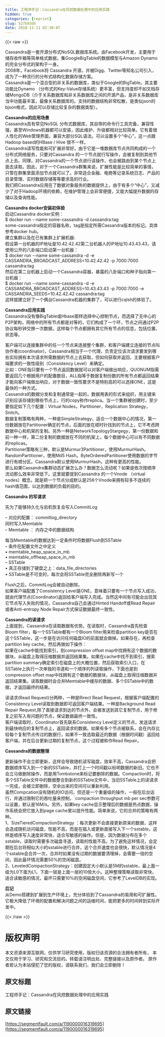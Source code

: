 ```yaml
---
title: 工程师手记：Cassandra在风控数据处理中的应用实践
hidden: true
categories: [reprint]
slug: 527b93d5
date: 2018-11-11 02:30:07
---
```


{{< raw >}}
<p>Cassandra&#x662F;&#x4E00;&#x5957;&#x5F00;&#x6E90;&#x5206;&#x5E03;&#x5F0F;NoSQL&#x6570;&#x636E;&#x5E93;&#x7CFB;&#x7EDF;&#x3002;&#x7531;Facebook&#x5F00;&#x53D1;&#xFF0C;&#x4E3B;&#x8981;&#x7528;&#x4E8E;&#x50A8;&#x5B58;&#x6536;&#x4EF6;&#x7BB1;&#x7B49;&#x7B80;&#x5355;&#x683C;&#x5F0F;&#x6570;&#x636E;&#xFF0C;&#x96C6;GoogleBigTable&#x7684;&#x6570;&#x636E;&#x6A21;&#x578B;&#x4E0E;Amazon Dynamo&#x7684;&#x5B8C;&#x5168;&#x5206;&#x5E03;&#x5F0F;&#x7684;&#x67B6;&#x6784;&#x4E8E;&#x4E00;&#x8EAB;&#x3002;<br>2008&#x5E74;&#xFF0C;Facebook&#x5C06; Cassandra &#x5F00;&#x6E90;&#xFF0C;&#x5E76;&#x88AB;Digg&#x3001;Twitter&#x7B49;&#x77E5;&#x540D;&#x516C;&#x53F8;&#x5F15;&#x5165;&#xFF0C;&#x6210;&#x4E3A;&#x4E86;&#x4E00;&#x79CD;&#x6D41;&#x884C;&#x7684;&#x5206;&#x5E03;&#x5F0F;&#x7ED3;&#x6784;&#x5316;&#x6570;&#x636E;&#x5B58;&#x50A8;&#x65B9;&#x6848;&#x3002;<br>Cassandra&#x662F;&#x4E00;&#x4E2A;&#x6DF7;&#x5408;&#x578B;&#x7684;&#x975E;&#x5173;&#x7CFB;&#x7684;&#x6570;&#x636E;&#x5E93;&#xFF0C;&#x7C7B;&#x4F3C;&#x4E8E;Google&#x7684;BigTable&#x3002;&#x5176;&#x4E3B;&#x8981;&#x529F;&#x80FD;&#x6BD4;Dynamo &#xFF08;&#x5206;&#x5E03;&#x5F0F;&#x7684;Key-Value&#x5B58;&#x50A8;&#x7CFB;&#x7EDF;&#xFF09;&#x66F4;&#x4E30;&#x5BCC;&#xFF0C;&#x4F46;&#x652F;&#x6301;&#x5EA6;&#x5374;&#x4E0D;&#x5982;&#x6587;&#x6863;&#x5B58;&#x50A8;MongoDB&#xFF08;&#x4ECB;&#x4E8E;&#x5173;&#x7CFB;&#x6570;&#x636E;&#x5E93;&#x548C;&#x975E;&#x5173;&#x7CFB;&#x6570;&#x636E;&#x5E93;&#x4E4B;&#x95F4;&#x7684;&#x5F00;&#x6E90;&#x4EA7;&#x54C1;&#xFF0C;&#x662F;&#x975E;&#x5173;&#x7CFB;&#x6570;&#x636E;&#x5E93;&#x5F53;&#x4E2D;&#x529F;&#x80FD;&#x6700;&#x4E30;&#x5BCC;&#xFF0C;&#x6700;&#x50CF;&#x5173;&#x7CFB;&#x6570;&#x636E;&#x5E93;&#x7684;&#x3002;&#x652F;&#x6301;&#x7684;&#x6570;&#x636E;&#x7ED3;&#x6784;&#x975E;&#x5E38;&#x677E;&#x6563;&#xFF0C;&#x662F;&#x7C7B;&#x4F3C;json&#x7684;bjson&#x683C;&#x5F0F;&#xFF0C;&#x56E0;&#x6B64;&#x53EF;&#x4EE5;&#x5B58;&#x50A8;&#x6BD4;&#x8F83;&#x590D;&#x6742;&#x7684;&#x6570;&#x636E;&#x7C7B;&#x578B;&#xFF09;&#x3002;</p><p><strong>Cassandra&#x7684;&#x5E94;&#x7528;&#x573A;&#x666F;</strong><br>Cassandra&#x5177;&#x6709;&#x5E38;&#x89C1;NoSQL &#x5206;&#x5E03;&#x5F0F;&#x6570;&#x636E;&#x5E93;&#xFF0C;&#x5176;&#x81EA;&#x5E26;&#x7684;&#x547D;&#x4EE4;&#x884C;&#x5DE5;&#x5177;&#x5B8C;&#x5907;&#xFF0C;&#x517C;&#x5BB9;&#x6027;&#x5F3A;&#xFF0C;&#x751A;&#x81F3;Windows&#x673A;&#x5668;&#x90FD;&#x53EF;&#x4EE5;&#x5B89;&#x88C5;&#xFF0C;&#x56E0;&#x6B64;&#x7EF4;&#x62A4;&#x3001;&#x5347;&#x7EA7;&#x90FD;&#x76F8;&#x5BF9;&#x6BD4;&#x8F83;&#x7B80;&#x5355;&#x3002;&#x5B83;&#x6709;&#x7740;&#x5F88;&#x4EBA;&#x6027;&#x5316;&#x7684;Web&#x7BA1;&#x7406;&#x754C;&#x9762;&#xFF0C;&#x517C;&#x5BB9;&#x5927;&#x90E8;&#x5206;SQL&#x8BED;&#x6CD5;&#x3002;&#x53EF;&#x4EE5;&#x8BBE;&#x7F6E;&#x591A;&#x4E2A;&#x201C;&#x4E2D;&#x5FC3;&#x201D;&#xFF0C;&#x8FD9;&#x4E00;&#x70B9;&#x8DDF;Hadoop based&#x7684;HBase / Hive &#x5F88;&#x4E0D;&#x4E00;&#x6837;&#x3002;<br>Cassandra&#x8BFB;&#x5199;&#x6027;&#x80FD;&#x548C;&#x53EF;&#x6269;&#x5C55;&#x975E;&#x5E38;&#x597D;&#x3002;&#x7531;&#x4E8E;&#x5B83;&#x662F;&#x4E00;&#x5806;&#x6570;&#x636E;&#x5E93;&#x8282;&#x70B9;&#x5171;&#x540C;&#x6784;&#x6210;&#x7684;&#x4E00;&#x4E2A;&#x5206;&#x5E03;&#x5F0F;&#x7F51;&#x7EDC;&#x670D;&#x52A1;&#xFF0C;&#x53EA;&#x8981;&#x5BF9;Cassandra &#x7684;&#x4E00;&#x4E2A;&#x8282;&#x70B9;&#x5C31;&#x884C;&#x5199;&#x64CD;&#x4F5C;&#xFF0C;&#x4F1A;&#x88AB;&#x590D;&#x5236;&#x5230;&#x5176;&#x4ED6;&#x8282;&#x70B9;&#x4E0A;&#x53BB;&#x3002;&#x540C;&#x7406;&#xFF0C;&#x5BF9;Cassandra&#x7684;&#x4E00;&#x4E2A;&#x8282;&#x70B9;&#x8FDB;&#x884C;&#x8BFB;&#x64CD;&#x4F5C;&#xFF0C;&#x4E5F;&#x4F1A;&#x88AB;&#x8DEF;&#x7531;&#x5230;&#x67D0;&#x4E2A;&#x8282;&#x70B9;&#x4E0A;&#x9762;&#x53BB;&#x8BFB;&#x53D6;&#x3002;&#x56E0;&#x6B64;&#xFF0C;&#x5BF9;&#x4E8E;&#x4E00;&#x4E2A;Cassandra&#x7FA4;&#x96C6;&#x6765;&#x8BF4;&#xFF0C;&#x6269;&#x5C55;&#x6027;&#x80FD;&#x662F;&#x6BD4;&#x8F83;&#x7B80;&#x5355;&#x7684;&#x4E8B;&#x60C5;&#xFF0C;&#x53EA;&#x7BA1;&#x5728;&#x7FA4;&#x96C6;&#x91CC;&#x9762;&#x6DFB;&#x52A0;&#x8282;&#x70B9;&#x5C31;&#x53EF;&#x4EE5;&#x4E86;&#x3002;&#x975E;&#x5E38;&#x9002;&#x5408;&#x91D1;&#x878D;&#x3001;&#x7535;&#x5546;&#x7B49;&#x8BB0;&#x5F55;&#x7CFB;&#x7EDF;&#x65E5;&#x5FD7;&#x3001;&#x4EA7;&#x54C1;&#x7684;&#x76EE;&#x5F55;&#x7BA1;&#x7406;&#x3001;&#x5B9E;&#x65F6;&#x6570;&#x636E;&#x5B58;&#x50A8;&#x7B49;&#x7B49;&#x8981;&#x6C42;&#x9AD8;&#x7684;&#x884C;&#x4E1A;&#x3002;<br>&#x6211;&#x4EEC;&#x628A;Cassandra&#x5E94;&#x7528;&#x5728;&#x4E86;&#x6570;&#x636E;&#x5BF9;&#x8C61;&#x670D;&#x52A1;&#x7684;&#x6570;&#x636E;&#x63D0;&#x4F9B;&#x4E0A;&#xFF0C;&#x7531;&#x4E8E;&#x6709;&#x591A;&#x4E2A;&#x201C;&#x4E2D;&#x5FC3;&#x201D;&#xFF0C;&#x53C8;&#x51CF;&#x5C11;&#x4E86;&#x5BF9;&#x4E8E;Hadoop&#x73AF;&#x5883;&#x7684;&#x4F9D;&#x8D56;&#xFF0C;&#x5728;&#x7EF4;&#x62A4;&#x7BA1;&#x7406;&#x4E0A;&#x4F1A;&#x975E;&#x5E38;&#x4FBF;&#x6377;&#xFF0C;&#x53C8;&#x80FD;&#x5927;&#x5E45;&#x63D0;&#x5347;&#x6570;&#x636E;&#x7684;&#x5B58;&#x50A8;&#x4EE5;&#x53CA;&#x67E5;&#x8BE2;&#x6027;&#x80FD;&#x3002;</p><p><strong>Cassandra docker&#x5B89;&#x88C5;&#x521D;&#x4F53;&#x9A8C;</strong><br>&#x542F;&#x52A8;Cassandra docker&#x5B9E;&#x4F8B;&#xFF1A;<br>$ docker run --name some-cassandra -d cassandra:tag<br>some-cassandra&#x6307;&#x5B9A;&#x7684;&#x5BB9;&#x5668;&#x540D;&#x79F0;&#xFF0C;tag&#x662F;&#x6307;&#x5B9A;&#x6240;&#x9700;Cassandra&#x7248;&#x672C;&#x7684;&#x6807;&#x8BB0;&#x3002;&#x5177;&#x4F53;&#x53C2;&#x8003;docker hub&#x3002;<br>&#x5EFA;&#x7ACB;&#x96C6;&#x7FA4;&#x4EE5;&#x53CA;&#x5728;&#x5DF2;&#x6709;&#x96C6;&#x7FA4;&#x4E0A;&#x6269;&#x5C55;&#x673A;&#x5668;:<br>&#x5047;&#x8BBE;&#x7B2C;&#x4E00;&#x53F0;&#x673A;&#x5668;&#x7684;IP&#x5730;&#x5740;&#x662F;10.42.42.42&#x7B2C;&#x4E8C;&#x53F0;&#x673A;&#x5668;&#x4EBA;&#x7684;IP&#x5730;&#x5740;10.43.43.43&#xFF0C;&#x8BF7;&#x4F7F;&#x7528;&#x516C;&#x5F00;&#x7684;&#x516B;&#x5366;&#x7AEF;&#x53E3;&#x542F;&#x52A8;&#x7B2C;&#x4E00;&#x53F0;&#x673A;&#x5668;&#xFF1A;<br>$ docker run --name some-cassandra -d -e CASSANDRA_BROADCAST_ADDRESS=10.42.42.42 -p 7000:7000 cassandra:tag<br>&#x7136;&#x540E;&#x5728;&#x7B2C;&#x4E8C;&#x53F0;&#x673A;&#x5668;&#x4E0A;&#x542F;&#x52A8;&#x4E00;&#x4E2A;Cassandra&#x5BB9;&#x5668;&#xFF0C;&#x66B4;&#x9732;&#x7684;&#x516B;&#x5366;&#x7AEF;&#x53E3;&#x548C;&#x79CD;&#x5B50;&#x6307;&#x5411;&#x7B2C;&#x4E00;&#x53F0;&#x673A;&#x5668;&#xFF1A;<br>$ docker run --name some-cassandra -d -e CASSANDRA_BROADCAST_ADDRESS=10.43.43.43 -p 7000:7000 -e CASSANDRA_SEEDS=10.42.42.42 cassandra:tag<br>&#x8FD9;&#x6837;&#x5C31;&#x5EFA;&#x7ACB;&#x597D;&#x4E86;&#x4E00;&#x4E2A;&#x4FE9;&#x53F0;Cassandra&#x673A;&#x5668;&#x7684;&#x96C6;&#x7FA4;&#x4E86;&#xFF0C;&#x53EF;&#x4EE5;&#x8FDB;&#x884C;cqlsh&#x7684;&#x4F53;&#x9A8C;&#x4E86;&#x3002;</p><p><strong>Cassandra&#x5E94;&#x7528;&#x5B9E;&#x8DF5;</strong><br>Cassandra&#x6CA1;&#x6709;&#x50CF;BigTable&#x6216;Hbase&#x90A3;&#x6837;&#x9009;&#x62E9;&#x4E2D;&#x5FC3;&#x63A7;&#x5236;&#x8282;&#x70B9;&#xFF0C;&#x800C;&#x9009;&#x62E9;&#x4E86;&#x65E0;&#x4E2D;&#x5FC3;&#x7684;P2P&#x67B6;&#x6784;&#xFF0C;&#x7F51;&#x7EDC;&#x4E2D;&#x7684;&#x6240;&#x6709;&#x8282;&#x70B9;&#x90FD;&#x662F;&#x5BF9;&#x7B49;&#x7684;&#xFF0C;&#x5B83;&#x4EEC;&#x6784;&#x6210;&#x4E86;&#x4E00;&#x4E2A;&#x73AF;&#xFF0C;&#x8282;&#x70B9;&#x4E4B;&#x95F4;&#x901A;&#x8FC7;P2P&#x534F;&#x8BAE;&#x6BCF;&#x79D2;&#x949F;&#x4EA4;&#x6362;&#x4E00;&#x6B21;&#x6570;&#x636E;&#xFF0C;&#x8FD9;&#x6837;&#x6BCF;&#x4E2A;&#x8282;&#x70B9;&#x90FD;&#x62E5;&#x6709;&#x5176;&#x5B83;&#x6240;&#x6709;&#x8282;&#x70B9;&#x7684;&#x4FE1;&#x606F;&#xFF0C;&#x5305;&#x62EC;&#x4F4D;&#x7F6E;&#x3001;&#x72B6;&#x6001;&#x7B49;&#x3002;</p><p>&#x5BA2;&#x6237;&#x7AEF;&#x53EF;&#x4EE5;&#x8FDE;&#x63A5;&#x96C6;&#x7FA4;&#x4E2D;&#x7684;&#x4EFB;&#x4E00;&#x4E2A;&#x8282;&#x70B9;&#x6765;&#x8FDE;&#x63A5;&#x6574;&#x4E2A;&#x96C6;&#x7FA4;&#xFF0C;&#x548C;&#x5BA2;&#x6237;&#x7AEF;&#x5EFA;&#x7ACB;&#x8FDE;&#x63A5;&#x7684;&#x8282;&#x70B9;&#x53EB;&#x534F;&#x4F5C;&#x8005;(coordinator)&#xFF0C;Cassandra&#x76F8;&#x5F53;&#x4E8E;&#x4E00;&#x4E2A;&#x4EE3;&#x7406;&#xFF0C;&#x8D1F;&#x8D23;&#x5B9A;&#x4F4D;&#x8BE5;&#x6B21;&#x8BF7;&#x6C42;&#x8981;&#x53D1;&#x5230;&#x54EA;&#x4E9B;&#x5B9E;&#x9645;&#x62E5;&#x6709;&#x672C;&#x6B21;&#x8BF7;&#x6C42;&#x6240;&#x9700;&#x6570;&#x636E;&#x7684;&#x8282;&#x70B9;&#x4E0A;&#x53BB;&#x83B7;&#x53D6;&#xFF0C;&#x4F46;&#x5982;&#x4F55;&#x83B7;&#x53D6;&#x5E76;&#x8FD4;&#x56DE;&#xFF0C;&#x4E3B;&#x8981;&#x6839;&#x636E;&#x5BA2;&#x6237;&#x7AEF;&#x8981;&#x6C42;&#x7684;&#x4E00;&#x81F4;&#x6027;&#x7EA7;&#x522B;&#xFF08;Consistency Level&#xFF09;&#x6765;&#x786E;&#x5B9A;&#x3002;<br>&#x6BD4;&#x5982;&#xFF1A;ONE&#x6307;&#x53EA;&#x8981;&#x6709;&#x4E00;&#x4E2A;&#x8282;&#x70B9;&#x8FD4;&#x56DE;&#x6570;&#x636E;&#x5C31;&#x53EF;&#x4EE5;&#x5BF9;&#x5BA2;&#x6237;&#x7AEF;&#x505A;&#x51FA;&#x54CD;&#x5E94;&#xFF0C;QUONUM&#x6307;&#x9700;&#x8981;&#x8FD4;&#x56DE;&#x51E0;&#x4E2A;&#x6839;&#x636E;&#x7528;&#x6237;&#x7684;&#x914D;&#x7F6E;&#x6570;&#x76EE;&#xFF0C;ALL&#x6307;&#x7B49;&#x4E8E;&#x6570;&#x636E;&#x590D;&#x5236;&#x4EFD;&#x6570;&#x7684;&#x6240;&#x6709;&#x8282;&#x70B9;&#x90FD;&#x8FD4;&#x56DE;&#x7ED3;&#x679C;&#x624D;&#x80FD;&#x5411;&#x5BA2;&#x6237;&#x7AEF;&#x505A;&#x51FA;&#x54CD;&#x5E94;&#xFF0C;&#x5BF9;&#x4E8E;&#x6570;&#x636E;&#x4E00;&#x81F4;&#x6027;&#x8981;&#x6C42;&#x4E0D;&#x662F;&#x7279;&#x522B;&#x9AD8;&#x7684;&#x53EF;&#x4EE5;&#x9009;&#x62E9;ONE&#xFF0C;&#x8FD9;&#x662F;&#x6700;&#x5FEB;&#x7684;&#x4E00;&#x79CD;&#x65B9;&#x5F0F;&#x3002;<br>Cassandra&#x7684;&#x6570;&#x636E;&#x5206;&#x53D1;&#x548C;&#x590D;&#x5236;&#x901A;&#x5E38;&#x662F;&#x4E00;&#x8D77;&#x7684;&#xFF0C;&#x6570;&#x636E;&#x7528;&#x8868;&#x7684;&#x5F62;&#x5F0F;&#x6765;&#x7EC4;&#x7EC7;&#xFF0C;&#x7528;&#x4E3B;&#x952E;&#x6765;&#x8BC6;&#x522B;&#x5E94;&#x8BE5;&#x5B58;&#x50A8;&#x5230;&#x54EA;&#x4E9B;&#x8282;&#x70B9;&#x4E0A;&#xFF0C;&#x884C;&#x7684;copy&#x79F0;&#x4F5C;replica&#x3002;&#x5F53;&#x4E00;&#x4E2A;&#x96C6;&#x7FA4;&#x88AB;&#x521B;&#x5EFA;&#x65F6;&#xFF0C;&#x81F3;&#x5C11;&#x8981;&#x6307;&#x5B9A;&#x5982;&#x4E0B;&#x51E0;&#x4E2A;&#x914D;&#x7F6E;&#xFF1A;Virtual Nodes&#xFF0C;Partitioner&#xFF0C;Replication Strategy&#xFF0C;Snitch&#x3002;<br>&#x6570;&#x636E;&#x590D;&#x5236;&#x7B56;&#x7565;&#x6709;&#x4E24;&#x79CD;&#xFF0C;&#x4E00;&#x79CD;&#x662F;SimpleStrategy&#xFF0C;&#x9002;&#x5408;&#x4E00;&#x4E2A;&#x6570;&#x636E;&#x4E2D;&#x5FC3;&#x7684;&#x60C5;&#x51B5;&#xFF0C;&#x7B2C;&#x4E00;&#x4EFD;&#x6570;&#x636E;&#x653E;&#x5728;Partitioner&#x786E;&#x5B9A;&#x7684;&#x8282;&#x70B9;&#xFF0C;&#x540E;&#x9762;&#x7684;&#x653E;&#x5728;&#x987A;&#x65F6;&#x9488;&#x627E;&#x5230;&#x7684;&#x8282;&#x70B9;&#x4E0A;&#xFF0C;&#x5B83;&#x4E0D;&#x8003;&#x8651;&#x8DE8;&#x6570;&#x636E;&#x4E2D;&#x5FC3;&#x548C;&#x673A;&#x67B6;&#x7684;&#x590D;&#x5236;&#x3002;&#x53E6;&#x5916;&#x4E00;&#x79CD;&#x662F;NetworkTopologyStargegy&#xFF0C;&#x7B2C;&#x4E00;&#x4EFD;&#x6570;&#x636E;&#x548C;&#x524D;&#x4E00;&#x79CD;&#x4E00;&#x6837;&#xFF0C;&#x7B2C;&#x4E8C;&#x4EFD;&#x590D;&#x5236;&#x7684;&#x6570;&#x636E;&#x653E;&#x5728;&#x4E0D;&#x540C;&#x7684;&#x673A;&#x67B6;&#x4E0A;&#xFF0C;&#x6BCF;&#x4E2A;&#x6570;&#x636E;&#x4E2D;&#x5FC3;&#x53EF;&#x4EE5;&#x6709;&#x4E0D;&#x540C;&#x6570;&#x636E;&#x7684;replicas&#x3002;<br>Partitioner&#x7B56;&#x7565;&#x6709;&#x4E09;&#x79CD;&#xFF0C;&#x9ED8;&#x8BA4;&#x662F;Murmur3Partitioner&#xFF0C;&#x4F7F;&#x7528;MurmurHash&#x3002;RandomPartitioner&#xFF0C;&#x4F7F;&#x7528;Md5 Hash&#x3002;ByteOrderedPartitioner&#x4F7F;&#x7528;&#x6570;&#x636E;&#x7684;&#x5B57;&#x8282;&#x8FDB;&#x884C;&#x6709;&#x987A;&#x5206;&#x533A;&#x3002;Cassandra&#x9ED8;&#x8BA4;&#x4F7F;&#x7528;MurmurHash&#xFF0C;&#x8FD9;&#x79CD;&#x6709;&#x66F4;&#x9AD8;&#x7684;&#x6027;&#x80FD;&#x3002;<br>&#x90A3;&#x4E48;&#x5982;&#x679C;Cassandra&#x96C6;&#x7FA4;&#x52A8;&#x6001;&#x6269;&#x5C55;&#x600E;&#x4E48;&#x529E;&#xFF1F;&#x6570;&#x636E;&#x600E;&#x4E48;&#x6D41;&#x52A8;&#x5462;&#xFF1F;&#x5982;&#x679C;&#x662F;&#x4F9D;&#x6B21;&#x6309;&#x987A;&#x5E8F;&#x6D41;&#x52A8;&#x90A3;&#x4E48;&#x6548;&#x7387;&#x975E;&#x5E38;&#x4F4E;&#x4E0B;&#x3002;&#x8FD9;&#x91CC;&#x5C31;&#x8981;&#x63D0;&#x5230;Cassandra &#x7684;&#x4E00;&#x4E2A;Vnode &#xFF08;virtual nodes&#xFF09;&#x6982;&#x5FF5;&#x3002;&#x5C31;&#x662F;&#x628A;&#x4E00;&#x4E2A;&#x8282;&#x70B9;&#x5206;&#x6210;&#x9ED8;&#x8BA4;&#x662F;256&#x4E2A;Vnode&#x6765;&#x62E5;&#x6709;&#x8F83;&#x591A;&#x4E0D;&#x8FDE;&#x7EED;&#x7684;hash&#x503C;&#x8303;&#x56F4;&#xFF0C;&#x4EE5;&#x8FBE;&#x5230;&#x6570;&#x636E;&#x7684;&#x8D1F;&#x8F7D;&#x7684;&#x76EE;&#x7684;&#x3002;</p><p><strong>Cassandra &#x7684;&#x5199;&#x8BF7;&#x6C42;</strong></p><p>&#x5148;&#x4E3A;&#x4E86;&#x80FD;&#x591F;&#x6301;&#x4E45;&#x5316;&#x4E0E;&#x5B95;&#x673A;&#x6062;&#x590D;&#x4F1A;&#x5199;&#x5165;CommitLog</p><p>&#x2013; &#x5BF9;&#x5E94;&#x7684;&#x914D;&#x7F6E;&#xFF1A; commitlog_directory<br>&#x540C;&#x65F6;&#x5199;&#x5165;Memtable<br>&#x2013; Memtable &#xFF1A; &#x5185;&#x5B58;&#x4E4B;&#x4E2D;&#x7684;&#x6570;&#x636E;&#x7ED3;&#x6784;</p><p>&#x6BCF;&#x5F53;Memtable&#x7684;&#x6570;&#x636E;&#x8FBE;&#x5230;&#x4E00;&#x5B9A;&#x6761;&#x4EF6;&#x65F6;&#x5C06;&#x6570;&#x636E;Flush&#x5230;SSTable<br>&#x2013; &#x6761;&#x4EF6;&#x5728;&#x914D;&#x7F6E;&#x6587;&#x4EF6;&#x4E4B;&#x4E2D;&#x5B9A;&#x4E49;<br>&#x2022; memtable_heap_space_in_mb<br>&#x2022; memtable_offheap_space_in_mb<br>&#x2013; SSTable<br>&#x2022; &#x771F;&#x6B63;&#x5B58;&#x50A8;&#x5230;&#x4E86;&#x786C;&#x76D8;&#x4E4B;&#x4E0A;&#xFF1A;data_file_directories<br>&#x2022; SSTable&#x662F;&#x4E0D;&#x53EF;&#x53D8;&#x7684;&#xFF0C;&#x6BCF;&#x6B21;&#x4F1A;&#x5C06;SSTable&#x5B8C;&#x5168;&#x5220;&#x9664;&#x518D;&#x65B0;&#x5199;&#x4E00;&#x4E2A;</p><p>Flush&#x4E4B;&#x540E;&#xFF0C;CommitLog&#x4F1A;&#x88AB;&#x81EA;&#x52A8;&#x5220;&#x9664;&#x3002;<br>&#x5982;&#x679C;&#x5BA2;&#x6237;&#x7AEF;&#x914D;&#x7F6E;&#x4E86;Consistency Level&#x662F;ONE&#xFF0C;&#x610F;&#x5473;&#x7740;&#x53EA;&#x8981;&#x6709;&#x4E00;&#x4E2A;&#x8282;&#x70B9;&#x5199;&#x5165;&#x6210;&#x529F;&#xFF0C;&#x5C31;&#x7531;&#x4EE3;&#x7406;&#x8282;&#x70B9;(Coordinator)&#x8FD4;&#x56DE;&#x7ED9;&#x5BA2;&#x6237;&#x7AEF;&#x5199;&#x5165;&#x5B8C;&#x6210;&#x3002;&#x5F53;&#x7136;&#x8FD9;&#x4E2D;&#x95F4;&#x6709;&#x53EF;&#x80FD;&#x4F1A;&#x51FA;&#x73B0;&#x5176;&#x5B83;&#x8282;&#x70B9;&#x5199;&#x5165;&#x5931;&#x8D25;&#x7684;&#x60C5;&#x51B5;&#xFF0C;Cassandra&#x81EA;&#x5DF1;&#x4F1A;&#x901A;&#x8FC7;Hinted Handoff&#x6216;Read Repair &#x6216;&#x8005;Anti-entropy Node Repair&#x65B9;&#x5F0F;&#x4FDD;&#x8BC1;&#x6570;&#x636E;&#x6700;&#x7EC8;&#x4E00;&#x81F4;&#x6027;&#x3002;</p><p><strong>Cassandra&#x7684;&#x8BFB;&#x8BF7;&#x6C42;</strong><br>&#x4E0A;&#x9762;&#x63D0;&#x5230;&#xFF0C;Cassandra&#x5728;&#x8BFB;&#x53D6;&#x6570;&#x636E;&#x6709;&#x4F18;&#x52BF;&#x3002;&#x5728;&#x8BFB;&#x53D6;&#x65F6;&#xFF0C;Cassandra&#x9996;&#x5148;&#x68C0;&#x67E5;Bloom filter&#xFF0C;&#x6BCF;&#x4E00;&#x4E2A;SSTable&#x90FD;&#x6709;&#x4E00;&#x4E2A;Bloom filter&#x7528;&#x6765;&#x68C0;&#x67E5;partition key&#x662F;&#x5426;&#x5728;&#x8FD9;&#x4E2A;SSTable&#xFF0C;&#x8FD9;&#x4E00;&#x6B65;&#x662F;&#x5728;&#x8BBF;&#x95EE;&#x4EFB;&#x4F55;&#x78C1;&#x76D8;IO&#x7684;&#x524D;&#x9762;&#x5C31;&#x4F1A;&#x505A;&#x6389;&#x3002;&#x5982;&#x679C;&#x5B58;&#x5728;&#xFF0C;&#x518D;&#x68C0;&#x67E5;partition key cache&#xFF0C;&#x7136;&#x540E;&#x518D;&#x505A;&#x5982;&#x4E0B;&#x64CD;&#x4F5C;&#xFF1A;<br>&#x5982;&#x679C;&#x5728;cache&#x4E2D;&#x80FD;&#x627E;&#x5230;&#x7D22;&#x5F15;&#xFF0C;&#x5230;compression offset map&#x4E2D;&#x627E;&#x62E5;&#x6709;&#x8FD9;&#x4E2A;&#x6570;&#x636E;&#x7684;&#x6570;&#x636E;&#x5757;&#xFF0C;&#x4ECE;&#x78C1;&#x76D8;&#x4E0A;&#x53D6;&#x5F97;&#x538B;&#x7F29;&#x6570;&#x636E;&#x5E76;&#x8FD4;&#x56DE;&#x7ED3;&#x679C;&#x96C6;&#x3002;&#x5982;&#x679C;&#x5728;cache&#x4E2D;&#x627E;&#x4E0D;&#x5230;&#x7D22;&#x5F15;&#xFF0C;&#x641C;&#x7D22;partition summary&#x786E;&#x5B9A;&#x7D22;&#x5F15;&#x5728;&#x78C1;&#x76D8;&#x4E0A;&#x7684;&#x5927;&#x6982;&#x4F4D;&#x7F6E;&#xFF0C;&#x7136;&#x540E;&#x83B7;&#x53D6;&#x7D22;&#x5F15;&#x5165;&#x53E3;&#xFF0C;&#x5728;SSTable&#x4E0A;&#x6267;&#x884C;&#x4E00;&#x6B21;&#x5355;&#x72EC;&#x7684;&#x5BFB;&#x9053;&#x548C;&#x4E00;&#x4E2A;&#x987A;&#x5E8F;&#x7684;&#x5217;&#x8BFB;&#x53D6;&#x64CD;&#x4F5C;&#xFF0C;&#x4E0B;&#x9762;&#x4E5F;&#x662F;&#x5230;compression offset map&#x4E2D;&#x627E;&#x62E5;&#x6709;&#x8FD9;&#x4E2A;&#x6570;&#x636E;&#x7684;&#x6570;&#x636E;&#x5757;&#xFF0C;&#x4ECE;&#x78C1;&#x76D8;&#x4E0A;&#x53D6;&#x5F97;&#x538B;&#x7F29;&#x6570;&#x636E;&#x5E76;&#x8FD4;&#x56DE;&#x7ED3;&#x679C;&#x96C6;&#x3002;&#x8BFB;&#x53D6;&#x6570;&#x636E;&#x65F6;&#x4F1A;&#x5408;&#x5E76;Memtable&#x4E2D;&#x7F13;&#x5B58;&#x7684;&#x6570;&#x636E;&#x3001;&#x591A;&#x4E2A;SSTable&#x4E2D;&#x7684;&#x6570;&#x636E;&#xFF0C;&#x624D;&#x8FD4;&#x56DE;&#x6700;&#x7EC8;&#x7684;&#x7ED3;&#x679C;&#x3002;</p><p>&#x8BFB;&#x8BF7;&#x6C42;(Read Request)&#x5206;&#x4E24;&#x79CD;&#xFF0C;&#x4E00;&#x79CD;&#x662F;Rirect Read Request&#xFF0C;&#x6839;&#x636E;&#x5BA2;&#x6237;&#x7AEF;&#x914D;&#x7F6E;&#x7684;Consistency Level&#x8BFB;&#x53D6;&#x5230;&#x6570;&#x636E;&#x5373;&#x53EF;&#x8FD4;&#x56DE;&#x5BA2;&#x6237;&#x7AEF;&#x7ED3;&#x679C;&#x3002;&#x4E00;&#x79CD;&#x662F;Background Read Repair Request,&#x9664;&#x4E86;&#x76F4;&#x63A5;&#x8BF7;&#x6C42;&#x5230;&#x8FBE;&#x7684;&#x8282;&#x70B9;&#x5916;&#xFF0C;&#x4F1A;&#x88AB;&#x53D1;&#x9001;&#x5230;&#x5176;&#x5B83;&#x590D;&#x5236;&#x8282;&#x70B9;&#xFF0C;&#x7528;&#x4E8E;&#x4FEE;&#x590D;&#x4E4B;&#x524D;&#x5199;&#x5165;&#x6709;&#x95EE;&#x9898;&#x7684;&#x8282;&#x70B9;&#xFF0C;&#x4FDD;&#x8BC1;&#x6570;&#x636E;&#x6700;&#x7EC8;&#x4E00;&#x81F4;&#x6027;&#x3002;<br>&#x5BA2;&#x6237;&#x7AEF;&#x8BFB;&#x53D6;&#x65F6;&#xFF0C;Coordinator&#x9996;&#x5148;&#x8054;&#x7CFB;Consistency Level&#x5B9A;&#x4E49;&#x7684;&#x8282;&#x70B9;&#xFF0C;&#x53D1;&#x9001;&#x8BF7;&#x6C42;&#x5230;&#x6700;&#x5FEB;&#x54CD;&#x5E94;&#x7684;&#x590D;&#x5236;&#x8282;&#x70B9;&#x4E0A;&#xFF0C;&#x8FD4;&#x56DE;&#x8BF7;&#x6C42;&#x7684;&#x6570;&#x636E;&#x3002;&#x5982;&#x679C;&#x6709;&#x591A;&#x4E2A;&#x8282;&#x70B9;&#x88AB;&#x8054;&#x7CFB;&#xFF0C;&#x4F1A;&#x5728;&#x5185;&#x5B58;&#x6BD4;&#x8F83;&#x6BCF;&#x4E2A;&#x590D;&#x5236;&#x8282;&#x70B9;&#x4F20;&#x8FC7;&#x7684;&#x6570;&#x636E;&#x884C;&#xFF0C;&#x5982;&#x679C;&#x4E0D;&#x4E00;&#x81F4;&#x9009;&#x53D6;&#x6700;&#x8FD1;&#x7684;&#x6570;&#x636E;&#xFF08;&#x6839;&#x636E;&#x65F6;&#x95F4;&#x6233;&#xFF09;&#x8FD4;&#x56DE;&#x7ED9;&#x5BA2;&#x6237;&#x7AEF;&#xFF0C;&#x5E76;&#x5728;&#x540E;&#x53F0;&#x66F4;&#x65B0;&#x8FC7;&#x671F;&#x7684;&#x590D;&#x5236;&#x8282;&#x70B9;&#xFF0C;&#x8FD9;&#x4E2A;&#x8FC7;&#x7A0B;&#x88AB;&#x79F0;&#x4F5C;Read Repair&#x3002;</p><p><strong>Cassandra&#x7684;&#x6570;&#x636E;&#x6574;&#x7406;</strong></p><p>&#x66F4;&#x65B0;&#x64CD;&#x4F5C;&#x4E0D;&#x4F1A;&#x7ACB;&#x5373;&#x66F4;&#x65B0;&#xFF0C;&#x8FD9;&#x6837;&#x4F1A;&#x5BFC;&#x81F4;&#x968F;&#x673A;&#x8BFB;&#x5199;&#x78C1;&#x76D8;&#xFF0C;&#x6548;&#x7387;&#x4E0D;&#x9AD8;&#xFF0C;Cassandra&#x4F1A;&#x628A;&#x6570;&#x636E;&#x987A;&#x5E8F;&#x5199;&#x5165;&#x5230;&#x4E00;&#x4E2A;&#x65B0;&#x7684;SSTable&#xFF0C;&#x5E76;&#x6253;&#x4E0A;&#x4E00;&#x4E2A;&#x65F6;&#x95F4;&#x6233;&#x4EE5;&#x6807;&#x660E;&#x6570;&#x636E;&#x7684;&#x65B0;&#x65E7;&#x3002;&#x5B83;&#x4E5F;&#x4E0D;&#x4F1A;&#x7ACB;&#x9A6C;&#x505A;&#x5220;&#x9664;&#x64CD;&#x4F5C;&#xFF0C;&#x800C;&#x662F;&#x7528;Tombstone&#x6765;&#x6807;&#x8BB0;&#x8981;&#x5220;&#x9664;&#x7684;&#x6570;&#x636E;&#x3002;Compaction&#x65F6;&#xFF0C;&#x5C06;&#x591A;&#x4E2A;SSTable&#x6587;&#x4EF6;&#x4E2D;&#x7684;&#x6570;&#x636E;&#x6574;&#x5408;&#x5230;&#x65B0;&#x7684;SSTable&#x6587;&#x4EF6;&#x4E2D;&#xFF0C;&#x5F53;&#x65E7;SSTable&#x4E0A;&#x7684;&#x8BFB;&#x8BF7;&#x6C42;&#x4E00;&#x5B8C;&#x6210;&#xFF0C;&#x4F1A;&#x88AB;&#x7ACB;&#x5373;&#x5220;&#x9664;&#xFF0C;&#x7A7A;&#x4F59;&#x51FA;&#x6765;&#x7684;&#x7A7A;&#x95F4;&#x53EF;&#x4EE5;&#x91CD;&#x65B0;&#x5229;&#x7528;&#x3002;<br>&#x867D;&#x7136;Compcation&#x6CA1;&#x6709;&#x968F;&#x673A;&#x7684;IO&#x8BBF;&#x95EE;&#xFF0C;&#x4F46;&#x8FD8;&#x662F;&#x4E00;&#x4E2A;&#x91CD;&#x91CF;&#x7EA7;&#x7684;&#x64CD;&#x4F5C;&#xFF0C;&#x4E00;&#x822C;&#x5728;&#x540E;&#x53F0;&#x8FD0;&#x884C;&#xFF0C;&#x5E76;&#x901A;&#x8FC7;&#x9650;&#x5236;&#x5B83;&#x7684;&#x541E;&#x5410;&#x91CF;&#x6765;&#x63A7;&#x5236;&#xFF0C;`compaction throughput mb per sec&#x53C2;&#x6570;&#x53EF;&#x4EE5;&#x8BBE;&#x7F6E;&#xFF0C;&#x9ED8;&#x8BA4;&#x662F;16M/s&#x3002;&#x53E6;&#x5916;&#xFF0C;&#x5982;&#x679C;key cache&#x663E;&#x793A;&#x6574;&#x7406;&#x540E;&#x7684;&#x6570;&#x636E;&#x662F;&#x70ED;&#x70B9;&#x6570;&#x636E;&#xFF0C;&#x64CD;&#x4F5C;&#x7CFB;&#x7EDF;&#x4F1A;&#x628A;&#x5B83;&#x653E;&#x5165;&#x5230;page cache&#x91CC;&#x4EE5;&#x63D0;&#x5347;&#x6027;&#x80FD;&#x3002;&#x7B80;&#x5355;&#x6765;&#x8BF4;&#xFF0C;&#x5B83;&#x7684;&#x5408;&#x5E76;&#x7684;&#x7B56;&#x7565;&#x6709;&#x4E24;&#x79CD;&#x3002;<br>1&#x3001;SizeTieredCompactionStrategy &#xFF1A;&#x6BCF;&#x6B21;&#x66F4;&#x65B0;&#x4E0D;&#x4F1A;&#x76F4;&#x63A5;&#x66F4;&#x65B0;&#x539F;&#x6765;&#x7684;&#x6570;&#x636E;&#xFF0C;&#x8FD9;&#x6837;&#x4F1A;&#x9020;&#x6210;&#x968F;&#x673A;&#x8BBF;&#x95EE;&#x78C1;&#x76D8;&#xFF0C;&#x6027;&#x80FD;&#x4E0D;&#x9AD8;&#xFF0C;&#x800C;&#x662F;&#x5728;&#x63D2;&#x5165;&#x6216;&#x66F4;&#x65B0;&#x76F4;&#x63A5;&#x5199;&#x5165;&#x4E0B;&#x4E00;&#x4E2A;sstable&#xFF0C;&#x8FD9;&#x6837;&#x662F;&#x987A;&#x5E8F;&#x5199;&#x5165;&#x901F;&#x5EA6;&#x975E;&#x5E38;&#x5FEB;&#xFF0C;&#x9002;&#x5408;&#x5199;&#x654F;&#x611F;&#x7684;&#x64CD;&#x4F5C;&#x3002;&#x4F46;&#x662F;&#xFF0C;&#x56E0;&#x4E3A;&#x6570;&#x636E;&#x5206;&#x5E03;&#x5728;&#x591A;&#x4E2A;sstable&#xFF0C;&#x8BFB;&#x53D6;&#x65F6;&#x9700;&#x8981;&#x591A;&#x6B21;&#x78C1;&#x76D8;&#x5BFB;&#x9053;&#xFF0C;&#x8BFB;&#x53D6;&#x7684;&#x6027;&#x80FD;&#x4E0D;&#x9AD8;&#x3002;&#x4E3A;&#x4E86;&#x907F;&#x514D;&#x8FD9;&#x6837;&#x60C5;&#x51B5;&#xFF0C;&#x4F1A;&#x5B9A;&#x671F;&#x5728;&#x540E;&#x53F0;&#x5C06;&#x76F8;&#x4F3C;&#x5927;&#x5C0F;&#x7684;sstable&#x8FDB;&#x884C;&#x5408;&#x5E76;&#xFF0C;&#x8FD9;&#x4E2A;&#x5408;&#x5E76;&#x901F;&#x5EA6;&#x4E5F;&#x4F1A;&#x5F88;&#x5FEB;&#xFF0C;&#x9ED8;&#x8BA4;&#x60C5;&#x51B5;&#x662F;4&#x4E2A;sstable&#x4F1A;&#x5408;&#x5E76;&#x4E00;&#x6B21;&#xFF0C;&#x5408;&#x5E76;&#x65F6;&#x5982;&#x679C;&#x6CA1;&#x6709;&#x8FC7;&#x671F;&#x7684;&#x6570;&#x636E;&#x8981;&#x6E05;&#x7406;&#x6389;&#xFF0C;&#x4F1A;&#x9700;&#x8981;&#x4E00;&#x500D;&#x7684;&#x7A7A;&#x95F4;&#xFF0C;&#x56E0;&#x6B64;&#x6700;&#x574F;&#x60C5;&#x51B5;&#x9700;&#x8981;50%&#x7684;&#x7A7A;&#x95F2;&#x78C1;&#x76D8;&#x3002;<br>2&#x3001;LeveledCompactionStrategy&#xFF1A;&#x521B;&#x5EFA;&#x56FA;&#x5B9A;&#x5927;&#x5C0F;&#x9ED8;&#x8BA4;&#x662F;5M&#x7684;sstable&#xFF0C;&#x6700;&#x4E0A;&#x9762;&#x4E00;&#x7EA7;&#x4E3A;L0&#x4E0B;&#x9762;&#x4E3A;L1&#xFF0C;&#x4E0B;&#x9762;&#x4E00;&#x5C42;&#x662F;&#x4E0A;&#x9762;&#x4E00;&#x5C42;&#x7684;10&#x500D;&#x5927;&#x5C0F;&#x3002;&#x8FD9;&#x79CD;&#x6574;&#x7406;&#x7B56;&#x7565;&#x8BFB;&#x53D6;&#x975E;&#x5E38;&#x5FEB;&#xFF0C;&#x9002;&#x5408;&#x8BFB;&#x654F;&#x611F;&#x7684;&#x60C5;&#x51B5;&#xFF0C;&#x6700;&#x574F;&#x53EA;&#x9700;&#x8981;10%&#x7684;&#x7A7A;&#x95F2;&#x78C1;&#x76D8;&#x7A7A;&#x95F4;&#xFF0C;&#x5B83;&#x53C2;&#x8003;&#x4E86;LevelDB&#x7684;&#x5B9E;&#x73B0;&#x3002;</p><p><strong>&#x540E;&#x8BB0;</strong><br>&#x4ECE;Demo&#x642D;&#x5EFA;&#x5230;&#x6269;&#x5C55;&#x5230;&#x751F;&#x4EA7;&#x73AF;&#x5883;&#x4E0A;&#xFF0C;&#x5145;&#x5206;&#x4F53;&#x9A8C;&#x5230;&#x4E86;Cassandra&#x7684;&#x6613;&#x7528;&#x548C;&#x53EF;&#x6269;&#x5C55;&#x6027;&#x3002;&#x5B83;&#x6781;&#x5927;&#x964D;&#x4F4E;&#x4E86;&#x73AF;&#x5883;&#x7684;&#x914D;&#x7F6E;&#x548C;&#x89E3;&#x51B3;&#x95EE;&#x9898;&#x4E4B;&#x95F4;&#x7684;&#x8FD0;&#x7EF4;&#x65F6;&#x95F4;&#xFF0C;&#x80FD;&#x628A;&#x66F4;&#x591A;&#x7684;&#x65F6;&#x95F4;&#x8F6C;&#x5230;&#x5B9E;&#x9645;&#x5F00;&#x53D1;&#x4E2D;&#x3002;</p>
{{< /raw >}}

# 版权声明
本文资源来源互联网，仅供学习研究使用，版权归该资源的合法拥有者所有，
本文仅用于学习、研究和交流目的。转载请注明出处、完整链接以及原作者。
原作者若认为本站侵犯了您的版权，请联系我们，我们会立即删除！

## 原文标题
工程师手记：Cassandra在风控数据处理中的应用实践

## 原文链接
[https://segmentfault.com/a/1190000016319695](https://segmentfault.com/a/1190000016319695)

